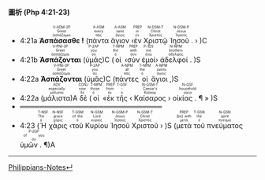 #### 圖析 (Php 4:21-23)
- <rt>4:21a</rt> <RUBY><ruby><ruby><strong>Ἀσπάσασθε !</strong><rt>ἀσπάζομαι</rt></ruby><rt>Greet</rt></ruby><rt>V-ADM-2P</rt></RUBY> (<RUBY><ruby><ruby>πάντα<rt>πᾶς</rt></ruby><rt>every</rt></ruby><rt>A-ASM</rt></RUBY> <RUBY><ruby><ruby>ἅγιον<rt>ἅγιος</rt></ruby><rt>saint</rt></ruby><rt>A-ASM</rt></RUBY> ‹<RUBY><ruby><ruby>ἐν<rt>ἐν</rt></ruby><rt>in</rt></ruby><rt>PREP</rt></RUBY> <RUBY><ruby><ruby>Χριστῷ<rt>Χριστός</rt></ruby><rt>Christ</rt></ruby><rt>N-DSM-T</rt></RUBY> <RUBY><ruby><ruby>Ἰησοῦ .<rt>Ἰησοῦς</rt></ruby><rt>Jesus</rt></ruby><rt>N-DSM-P</rt></RUBY> › )C
- <rt>4:21b</rt> <RUBY><ruby><ruby><strong>Ἀσπάζονται</strong><rt>ἀσπάζομαι</rt></ruby><rt>Greet</rt></ruby><rt>V-PNI-3P</rt></RUBY> (<RUBY><ruby><ruby>ὑμᾶς<rt>σύ</rt></ruby><rt>you</rt></ruby><rt>P-2AP</rt></RUBY>)C (<RUBY><ruby><ruby>οἱ<rt>ὁ</rt></ruby><rt>the</rt></ruby><rt>T-NPM</rt></RUBY> ‹<RUBY><ruby><ruby>σὺν<rt>σύν</rt></ruby><rt>with</rt></ruby><rt>PREP</rt></RUBY> <RUBY><ruby><ruby>ἐμοὶ<rt>ἐγώ</rt></ruby><rt>me</rt></ruby><rt>P-1DS</rt></RUBY>› <RUBY><ruby><ruby>ἀδελφοί .<rt>ἀδελφός</rt></ruby><rt>brothers</rt></ruby><rt>N-NPM</rt></RUBY> )S
- <rt>4:22a</rt> <RUBY><ruby><ruby><strong>Ἀσπάζονται</strong><rt>ἀσπάζομαι</rt></ruby><rt>Greet</rt></ruby><rt>V-PNI-3P</rt></RUBY> (<RUBY><ruby><ruby>ὑμᾶς<rt>σύ</rt></ruby><rt>you</rt></ruby><rt>P-2AP</rt></RUBY>)C (<RUBY><ruby><ruby>πάντες<rt>πᾶς</rt></ruby><rt>all</rt></ruby><rt>A-NPM</rt></RUBY> <RUBY><ruby><ruby>οἱ<rt>ὁ</rt></ruby><rt>the</rt></ruby><rt>T-NPM</rt></RUBY> <RUBY><ruby><ruby>ἅγιοι ,<rt>ἅγιος</rt></ruby><rt>saints</rt></ruby><rt>A-NPM</rt></RUBY>)S
- <rt>4:22a</rt> (<RUBY><ruby><ruby>μάλιστα<rt>μάλιστα</rt></ruby><rt>especially</rt></ruby><rt>ADV</rt></RUBY>)A <RUBY><ruby><ruby>δὲ<rt>δέ</rt></ruby><rt>now</rt></ruby><rt>CONJ</rt></RUBY> (<RUBY><ruby><ruby>οἱ<rt>ὁ</rt></ruby><rt>those</rt></ruby><rt>T-NPM</rt></RUBY> «<RUBY><ruby><ruby>ἐκ<rt>ἐκ</rt></ruby><rt>from</rt></ruby><rt>PREP</rt></RUBY> <RUBY><ruby><ruby>τῆς<rt>ὁ</rt></ruby><rt>-</rt></ruby><rt>T-GSF</rt></RUBY> ‹ <RUBY><ruby><ruby>Καίσαρος<rt>Καῖσαρ</rt></ruby><rt>Caesar's</rt></ruby><rt>N-GSM-T</rt></RUBY> › <RUBY><ruby><ruby>οἰκίας . ¶<rt>οἰκία</rt></ruby><rt>household</rt></ruby><rt>N-GSF</rt></RUBY> » )S
- ═════════════════════════════
- <rt>4:23</rt> (<RUBY><ruby><ruby>Ἡ<rt>ὁ</rt></ruby><rt>The</rt></ruby><rt>T-NSF</rt></RUBY> <RUBY><ruby><ruby>χάρις<rt>χάρις</rt></ruby><rt>grace</rt></ruby><rt>N-NSF</rt></RUBY> ‹<RUBY><ruby><ruby>τοῦ<rt>ὁ</rt></ruby><rt>of the</rt></ruby><rt>T-GSM</rt></RUBY> <RUBY><ruby><ruby>Κυρίου<rt>κύριος</rt></ruby><rt>Lord</rt></ruby><rt>N-GSM</rt></RUBY> <RUBY><ruby><ruby>Ἰησοῦ<rt>Ἰησοῦς</rt></ruby><rt>Jesus</rt></ruby><rt>N-GSM-P</rt></RUBY> <RUBY><ruby><ruby>Χριστοῦ<rt>Χριστός</rt></ruby><rt>Christ</rt></ruby><rt>N-GSM-T</rt></RUBY> › )S (<RUBY><ruby><ruby>μετὰ<rt>μετά</rt></ruby><rt>[be] with</rt></ruby><rt>PREP</rt></RUBY> <RUBY><ruby><ruby>τοῦ<rt>ὁ</rt></ruby><rt>the</rt></ruby><rt>T-GSN</rt></RUBY> <RUBY><ruby><ruby>πνεύματος<rt>πνεῦμα</rt></ruby><rt>spirit</rt></ruby><rt>N-GSN</rt></RUBY> <RUBY><ruby><ruby>ὑμῶν . ¶<rt>σύ</rt></ruby><rt>of you</rt></ruby><rt>P-2GP</rt></RUBY>)A




---
[Philippians-Notes↵](Philippians-Notes.md)